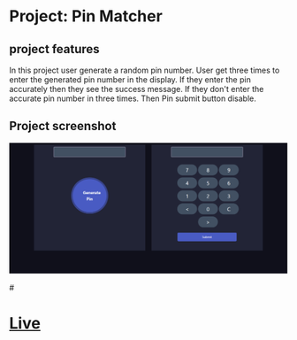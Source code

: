 # Project: Pin Matcher
<h2>project features</h2>
<p>In this project user generate a random pin number. User get three times to enter the generated pin number in the display. If they enter the pin accurately then they see the success message. If they don't enter the accurate pin number in three times. Then Pin submit button disable.</p>
<h2>Project screenshot</h2>
<img src="image/Screenshot_4.png" alt="">

#<h1><a href="https://jahidulbinrafiq.github.io/pin-matcher/">Live</a></h2>


 

